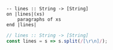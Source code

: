 ```applescript
-- lines :: String -> [String]on |lines|(xs)	paragraphs of xsend |lines|
```

```js
// lines :: String -> [String]
const lines = s => s.split(/[\r\n]/);
```